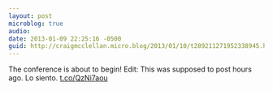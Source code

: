 ```yaml
---
layout: post
microblog: true
audio: 
date: 2013-01-09 22:25:16 -0500
guid: http://craigmcclellan.micro.blog/2013/01/10/t289211271952338945.html
---
```

The conference is about to begin! Edit: This was supposed to post hours ago. Lo siento. [t.co/QzNi7aou](http://t.co/QzNi7aou)
